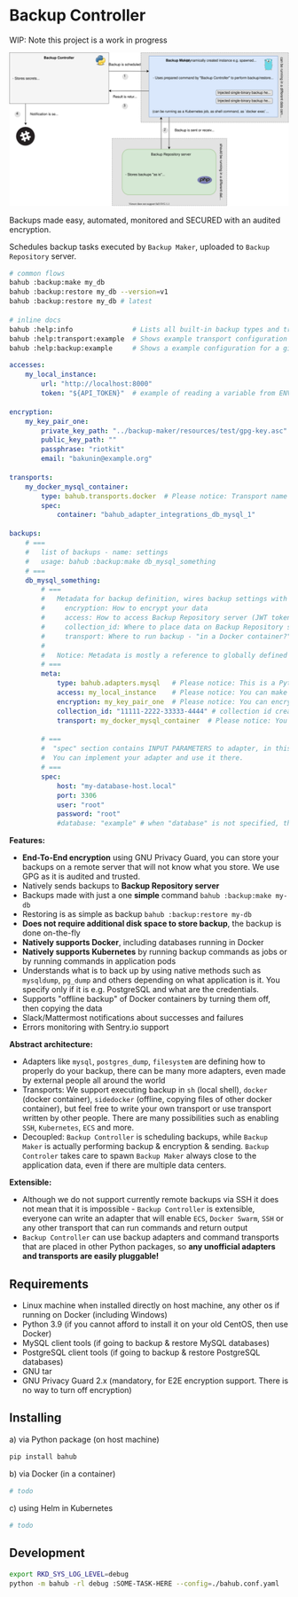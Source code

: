 Backup Controller
=================

WIP: Note this project is a work in progress

![](docs/backup-controller.svg)

Backups made easy, automated, monitored and SECURED with an audited encryption.

Schedules backup tasks executed by `Backup Maker`, uploaded to `Backup Repository` server.

```bash
# common flows
bahub :backup:make my_db
bahub :backup:restore my_db --version=v1
bahub :backup:restore my_db # latest

# inline docs
bahub :help:info               # Lists all built-in backup types and transports
bahub :help:transport:example  # Shows example transport configuration for given transport
bahub :help:backup:example     # Shows a example configuration for a given backup type
```

```yaml
accesses:
    my_local_instance:
        url: "http://localhost:8000"
        token: "${API_TOKEN}"  # example of reading a variable from ENVIRONMENT

encryption:
    my_key_pair_one:
        private_key_path: "../backup-maker/resources/test/gpg-key.asc"
        public_key_path: ""
        passphrase: "riotkit"
        email: "bakunin@example.org"

transports:
    my_docker_mysql_container:
        type: bahub.transports.docker  # Please notice: Transport name is a Python package path, unofficial transports are welcome!
        spec:
            container: "bahub_adapter_integrations_db_mysql_1"

backups:
    # ===
    #   list of backups - name: settings
    #   usage: bahub :backup:make db_mysql_something
    # ===
    db_mysql_something:
        # ===
        #   Metadata for backup definition, wires backup settings with those abstractions:
        #     encryption: How to encrypt your data
        #     access: How to access Backup Repository server (JWT token, url)
        #     collection_id: Where to place data on Backup Repository server (need to create a collection and copy it's id)
        #     transport: Where to run backup - "in a Docker container?", "in Kubernetes kind: Job?", "with kubectl exec?", "with docker exec?", "through ssh?"
        #
        #   Notice: Metadata is mostly a reference to globally defined settings in this YAML document
        # ===
        meta:
            type: bahub.adapters.mysql   # Please notice: This is a Python package path, unofficial adapters are welcome!
            access: my_local_instance    # Please notice: You can make backup to different remote servers
            encryption: my_key_pair_one  # Please notice: You can encrypt with different keys as you wish
            collection_id: "11111-2222-33333-4444" # collection id created on Backup Repository server (optional when saving backup to file only)
            transport: my_docker_mysql_container  # Please notice: You can execute the backup EVERYWHERE
            
        # ===
        #  "spec" section contains INPUT PARAMETERS to adapter, in this example to "bahub.adapters.mysql"
        #  You can implement your adapter and use it there.
        # ===
        spec:
            host: "my-database-host.local"
            port: 3306
            user: "root"
            password: "root"
            #database: "example" # when "database" is not specified, the all databases will be dumped
```

**Features:**
- **End-To-End encryption** using GNU Privacy Guard, you can store your backups on a remote server that will not know what you store. We use GPG as it is audited and trusted.
- Natively sends backups to **Backup Repository server**
- Backups made with just a one **simple** command `bahub :backup:make my-db`
- Restoring is as simple as backup `bahub :backup:restore my-db`
- **Does not require additional disk space to store backup**, the backup is done on-the-fly
- **Natively supports Docker**, including databases running in Docker
- **Natively supports Kubernetes** by running backup commands as jobs or by running commands in application pods
- Understands what is to back up by using native methods such as `mysqldump`, `pg_dump` and others depending on what application is it. You specify only if it is e.g. PostgreSQL and what are the credentials.
- Supports "offline backup" of Docker containers by turning them off, then copying the data
- Slack/Mattermost notifications about successes and failures
- Errors monitoring with Sentry.io support

**Abstract architecture:**
- Adapters like `mysql`, `postgres_dump`, `filesystem` are defining how to properly do your backup, there can be many more adapters, even made by external people all around the world
- Transports: We support executing backup in `sh` (local shell), `docker` (docker container), `sidedocker` (offline, copying files of other docker container), but feel free to write your own transport or use transport written by other people. There are many possibilities such as enabling `SSH`, `Kubernetes`, `ECS` and more.
- Decoupled: `Backup Controller` is scheduling backups, while `Backup Maker` is actually performing backup & encryption & sending. `Backup Controler` takes care to spawn `Backup Maker` always close to the application data, even if there are multiple data centers.

**Extensible:**
- Although we do not support currently remote backups via SSH it does not mean that it is impossible - `Backup Controller` is extensible, everyone can write an adapter that will enable `ECS`, `Docker Swarm`, `SSH`
  or any other transport that can run commands and return output
- `Backup Controller` can use backup adapters and command transports that are placed in other Python packages, so **any unofficial adapters and transports are easily pluggable!**

Requirements
------------

- Linux machine when installed directly on host machine, any other os if running on Docker (including Windows)
- Python 3.9 (if you cannot afford to install it on your old CentOS, then use Docker)
- MySQL client tools (if going to backup & restore MySQL databases)
- PostgreSQL client tools (if going to backup & restore PostgreSQL databases)
- GNU tar
- GNU Privacy Guard 2.x (mandatory, for E2E encryption support. There is no way to turn off encryption)

Installing
----------

a) via Python package (on host machine)

```bash
pip install bahub
```

b) via Docker (in a container)

```bash
# todo
```

c) using Helm in Kubernetes

```bash
# todo
```

Development
-----------

```bash
export RKD_SYS_LOG_LEVEL=debug
python -m bahub -rl debug :SOME-TASK-HERE --config=./bahub.conf.yaml
```
